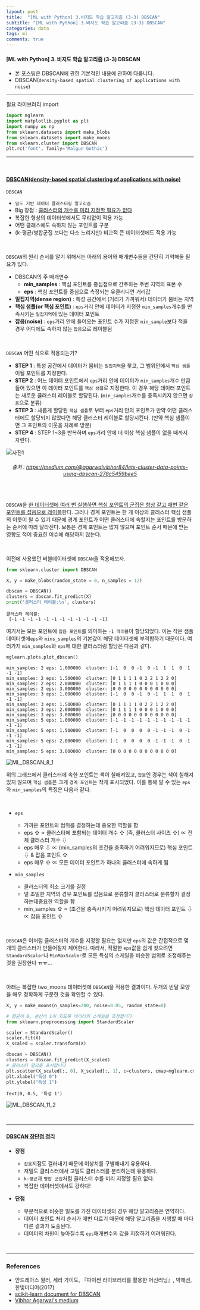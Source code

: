 ```yaml
---
layout: post
title:  "[ML with Python] 3.비지도 학습 알고리즘 (3-3) DBSCAN"
subtitle: "[ML with Python] 3.비지도 학습 알고리즘 (3-3) DBSCAN"
categories: data
tags: ml
comments: true
---
```

#### [ML with Python] 3. 비지도 학습 알고리즘 (3-3) DBSCAN
- 본 포스팅은 DBSCAN에 관한 기본적인 내용에 관하여 다룹니다.
- DBSCAN(`density-based spatial clustering of applications with noise`) 


___

필요 라이브러리 import


```python
import mglearn
import matplotlib.pyplot as plt
import numpy as np
from sklearn.datasets import make_blobs
from sklearn.datasets import make_moons
from sklearn.cluster import DBSCAN
plt.rc('font', family='Malgun Gothic')
```

---

<br>


#### <u>DBSCAN(density-based spatial clustering of applications with noise)</u>

`DBSCAN`
- `밀도 기반 데이터 클러스터링 알고리즘`
- Big 장점 : <u>클러스터의 개수를 미리 지정할 필요가 없다</u>
- 복잡한 형상의 데이터셋에서도 무리없이 적용 가능
- 어떤 클래스에도 속하지 않는 포인트를 구분
- (k-평균/병합군집 보다는 다소 느리지만) 비교적 큰 데이터셋에도 적용 가능

<br>

`DBSCAN`의 원리 순서를 알기 위해서는 아래의 용어와 매개변수들을 간단히 기억해둘 필요가 있다.
- DBSCAN의 주 매개변수
    - <b>min_samples</b> : 핵심 포인트를  중심점으로 간주하는 주변 지역의 표본 수
    - <b>eps</b> : 핵심 포인트를 중심으로 측정되는 유클리디언 거리값
- <b>밀집지역(dense region)</b> : 특성 공간에서 (거리가 가까워서) 데이터가 붐비는 지역
- <b>핵심 샘플(or 핵심 포인트)</b> :  `eps`거리 안에 데이터가 지정한 `min_samples`개수를 만족시키는 `밀집지역`에 있는 데이터 포인트
- <b>잡음(noise)</b> : `eps`거리 안에 들어오는 포인트 수가 지정한 `min_sample`보다 적을 경우 어디에도 속하지 않는 `잡음`으로 레이블됨


<br>

`DBSCAN` 어떤 식으로 적용되는가?
- <b>STEP 1</b> : 특성 공간에서 데이터가 붐비는 `밀집지역`을 찾고, 그 범위안에서 `핵심 샘플`이될 포인트를 지정한다.
- <b>STEP 2</b> : 어느 데이터 포인트에서 `eps`거리 안에 데이터가 `min_samples`개수 만큼 들어 있으면 이 데이터 포인트를 `핵심 샘플`로 지정한다. 이 경우 해당 데이터 포인트는 새로운 클러스터 레이블로 할당된다. (`min_samples`개수를 충족시키지 않으면 `잡음`으로 분류)
- <b>STEP 3</b> : 새롭게 할당된 `핵심 샘플`로 부터 `eps`거리 안의 포인트가 만약 어떤 클러스터에도 할당되지 않았다면 해당 클러스터 레이블로 할당시킨다. (만약 핵심 샘플이면 그 포인트의 이웃을 차례로 방문)
- <b>STEP 4</b> : STEP 1~3을 반복하며 `eps`거리 안에 더 이상 핵심 샘플이 없을 때까지 자란다.

![사진1](https://user-images.githubusercontent.com/53929665/103149384-39869380-47ac-11eb-8b8c-649036630985.png)

######  <center>출처 : https://medium.com/@agarwalvibhor84/lets-cluster-data-points-using-dbscan-278c5459bee5</center>

<br>

`DBSCAN`을 <u>한 데이터셋에 여러 번 실행하면 핵심 포인트의 군집은 항상 같고 매번 같은 포인트를 잡음으로 레이블</u>한다. 그러나 경계 포인트는 한 개 이상의 클러스터 핵심 샘플의 이웃이 될 수 있기 때문에 경계 포인트가 어떤 클러스터에 속할지는 포인트를 방문하는 순서에 따라 달라진다. 보통은 경계 포인트는 많지 않으며 포인트 순서 때문에 받는 영향도 적어 중요한 이슈에 해당하지 않는다.

<br>

이전에 사용했던 버블데이터셋에 `DBSCAN`을 적용해보자.


```python
from sklearn.cluster import DBSCAN

X, y = make_blobs(random_state = 0, n_samples = 12)

dbscan = DBSCAN()
clusters = dbscan.fit_predict(X)
print('클러스터 레이블:\n', clusters)
```

    클러스터 레이블:
     [-1 -1 -1 -1 -1 -1 -1 -1 -1 -1 -1 -1]
    

여기서는 모든 포인트에 `잡음 포인트`를 의미하는 `-1 레이블`이 할당되었다. 이는 작은 샘플 데이터셋에`eps`와 `mins_samples`의 기본값이 해당 데이터셋에 부적합하기 때문이다. 여러가지 `min_samples`와 `eps`에 대한 클러스터링 할당은 다음과 같다.


```python
mglearn.plots.plot_dbscan()
```

    min_samples: 2 eps: 1.000000  cluster: [-1  0  0 -1  0 -1  1  1  0  1 -1 -1]
    min_samples: 2 eps: 1.500000  cluster: [0 1 1 1 1 0 2 2 1 2 2 0]
    min_samples: 2 eps: 2.000000  cluster: [0 1 1 1 1 0 0 0 1 0 0 0]
    min_samples: 2 eps: 3.000000  cluster: [0 0 0 0 0 0 0 0 0 0 0 0]
    min_samples: 3 eps: 1.000000  cluster: [-1  0  0 -1  0 -1  1  1  0  1 -1 -1]
    min_samples: 3 eps: 1.500000  cluster: [0 1 1 1 1 0 2 2 1 2 2 0]
    min_samples: 3 eps: 2.000000  cluster: [0 1 1 1 1 0 0 0 1 0 0 0]
    min_samples: 3 eps: 3.000000  cluster: [0 0 0 0 0 0 0 0 0 0 0 0]
    min_samples: 5 eps: 1.000000  cluster: [-1 -1 -1 -1 -1 -1 -1 -1 -1 -1 -1 -1]
    min_samples: 5 eps: 1.500000  cluster: [-1  0  0  0  0 -1 -1 -1  0 -1 -1 -1]
    min_samples: 5 eps: 2.000000  cluster: [-1  0  0  0  0 -1 -1 -1  0 -1 -1 -1]
    min_samples: 5 eps: 3.000000  cluster: [0 0 0 0 0 0 0 0 0 0 0 0]
    


![ML_DBSCAN_8_1](https://user-images.githubusercontent.com/53929665/103149891-5c677680-47b1-11eb-9709-60d49f64abe7.png)


위의 그래프에서 클러스터에 속한 포인트는 색이 칠해져있고, `잡음`인 경우는 색이 칠해져 있지 않으며 `핵심 샘플`은 크게 `경계 포인트`는 작게 표시되었다. 이를 통해 알 수 있는 `eps`와 `min_samples`의 특징은 다음과 같다.

<br>

- `eps`
    - 가까운 포인트의 범위를 결정하는데 중요한 역할을 함
    - eps ⇧ ∝ 클러스터에 포함되는 데이터 개수 ⇧ (즉, 클러스터 사이즈 ⇧) ∝ 전체 클러스터 개수 ⇩
    - eps 매우 ⇩ ∝ (min_samples의 조건을 충족하기 어려워지므로) 핵심 포인트 ⇩ & 잡음 포인트 ⇧
    - eps 매우 ⇧ ∝ 모든 데이터 포인트가 하나의 클러스터에 속하게 됨
    
- `min_samples`
    - 클러스터의 최소 크기를 결정
    - 덜 조밀한 지역의 경우 포인트를 잡음으로 분류할지 클러스터로 분류할지 결정하는데중요한 역할을 함
    - min_samples ⇧ ∝ (조건을 충족시키기 어려워지므로) 핵심 데이터 포인트 ⇩ ∝ 잡음 포인트 ⇧

<br>

`DBSCAN`은 이처럼 클러스터의 개수를 지정할 필요는 없지만 `eps`의 값은 간접적으로 몇 개의 클러스터가 만들어질지 제어한다. 따라서, 적절한 `eps`값을 쉽게 찾으려면 `StandardScaler`나 `MinMaxScaler`로 모든 특성의 스케일을 비슷한 범위로 조정해주는 것을 권장한다 ㅠㅠ...

<br>

아래는 복잡한 two_moons 데이터셋에 `DBSCAN`을 적용한 결과이다. 두개의 반달 모양을 매우 정확하게 구분한 것을 확인할 수 있다.


```python
X, y = make_moons(n_samples=200, noise=0.05, random_state=0)

# 평균이 0, 분산이 1이 되도록 데이터의 스케일을 조정합니다
from sklearn.preprocessing import StandardScaler

scaler = StandardScaler()
scaler.fit(X)
X_scaled = scaler.transform(X)

dbscan = DBSCAN()
clusters = dbscan.fit_predict(X_scaled)
# 클러스터 할당을 표시합니다
plt.scatter(X_scaled[:, 0], X_scaled[:, 1], c=clusters, cmap=mglearn.cm2, s=60, edgecolors='black')
plt.xlabel("특성 0")
plt.ylabel("특성 1")
```




    Text(0, 0.5, '특성 1')



    
    


![ML_DBSCAN_11_2](https://user-images.githubusercontent.com/53929665/103149892-5d000d00-47b1-11eb-8de0-4bcfb20e5084.png)



<br>

---

#### <u> DBSCAN 장단점 정리</u>

- <b>장점</b>
    - `잡음`지점도 걸러내기 때문에 이상치를 구별해내기 유용하다.
    - 저밀도 클러스터에서 고밀도 클러스터를 분리하는데 유용하다.
    - `k-평균`과 `병합 군집`처럼 클러스터 수를 미리 지정할 필요 없다.
    - 복잡한 데이터셋에서도 강하다!
    

- <b>단점</b>
    - 부분적으로 비슷한 밀도를 가진 데이터셋의 경우 해당 알고리즘은 연약하다.
    - 데이터 포인트 처리 순서가 매번 다르기 때문에 해당 알고리즘을 시행할 때 마다 다른 결과가 도출된다.
    - 데이터의 차원이 높아질수록 `eps`매개변수의 값을 지정하기 어려워진다.

<br>

---

### References

- 안드레아스 뮐러, 세라 가이도, 『파이썬 라이브러리를 활용한 머신러닝』, 박해선, 한빛미디어(2017)
- [scikit-learn document for DBSCAN](https://scikit-learn.org/stable/modules/generated/sklearn.cluster.DBSCAN.html)
- [Vibhor Agarwal's medium](https://medium.com/@agarwalvibhor84/lets-cluster-data-points-using-dbscan-278c5459bee5)


